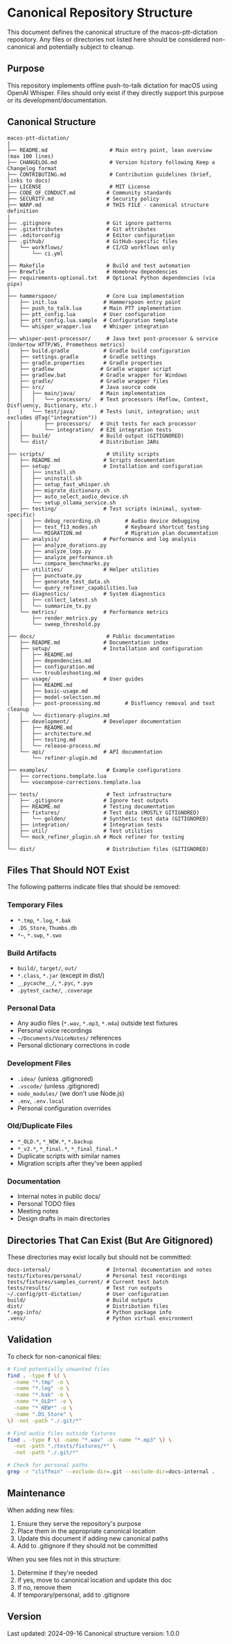 # Canonical Repository Structure

This document defines the canonical structure of the macos-ptt-dictation repository.
Any files or directories not listed here should be considered non-canonical and potentially subject to cleanup.

## Purpose

This repository implements offline push-to-talk dictation for macOS using OpenAI Whisper.
Files should only exist if they directly support this purpose or its development/documentation.

## Canonical Structure

```
macos-ptt-dictation/
│
├── README.md                    # Main entry point, lean overview (max 100 lines)
├── CHANGELOG.md                 # Version history following Keep a Changelog format
├── CONTRIBUTING.md              # Contribution guidelines (brief, links to docs)
├── LICENSE                      # MIT License
├── CODE_OF_CONDUCT.md          # Community standards
├── SECURITY.md                 # Security policy
├── WARP.md                     # THIS FILE - canonical structure definition
│
├── .gitignore                  # Git ignore patterns
├── .gitattributes              # Git attributes
├── .editorconfig               # Editor configuration
├── .github/                    # GitHub-specific files
│   └── workflows/              # CI/CD workflows only
│       └── ci.yml
│
├── Makefile                    # Build and test automation
├── Brewfile                    # Homebrew dependencies
├── requirements-optional.txt   # Optional Python dependencies (via pipx)
│
├── hammerspoon/                # Core Lua implementation
│   ├── init.lua               # Hammerspoon entry point
│   ├── push_to_talk.lua       # Main PTT implementation
│   ├── ptt_config.lua         # User configuration
│   ├── ptt_config.lua.sample  # Configuration template
│   └── whisper_wrapper.lua    # Whisper integration
│
├── whisper-post-processor/     # Java text post-processor & service (Undertow HTTP/WS, Prometheus metrics)
│   ├── build.gradle           # Gradle build configuration
│   ├── settings.gradle        # Gradle settings
│   ├── gradle.properties      # Gradle properties
│   ├── gradlew               # Gradle wrapper script
│   ├── gradlew.bat           # Gradle wrapper for Windows
│   ├── gradle/               # Gradle wrapper files
│   ├── src/                  # Java source code
│   │   ├── main/java/        # Main implementation
│   │   │   └── processors/   # Text processors (Reflow, Context, Disfluency, Dictionary, etc.)
│   │   └── test/java/        # Tests (unit, integration; unit excludes @Tag("integration"))
│   │       ├── processors/   # Unit tests for each processor
│   │       └── integration/  # E2E integration tests
│   ├── build/                # Build output (GITIGNORED)
│   └── dist/                 # Distribution JARs
│
├── scripts/                    # Utility scripts
│   ├── README.md              # Scripts documentation
│   ├── setup/                 # Installation and configuration
│   │   ├── install.sh
│   │   ├── uninstall.sh
│   │   ├── setup_fast_whisper.sh
│   │   ├── migrate_dictionary.sh
│   │   ├── auto_select_audio_device.sh
│   │   └── setup_ollama_service.sh
│   ├── testing/               # Test scripts (minimal, system-specific)
│   │   ├── debug_recording.sh        # Audio device debugging
│   │   ├── test_f13_modes.sh         # Keyboard shortcut testing
│   │   └── MIGRATION.md              # Migration plan documentation
│   ├── analysis/              # Performance and log analysis
│   │   ├── analyze_durations.py
│   │   ├── analyze_logs.py
│   │   ├── analyze_performance.sh
│   │   └── compare_benchmarks.py
│   ├── utilities/             # Helper utilities
│   │   ├── punctuate.py
│   │   ├── generate_test_data.sh
│   │   └── query_refiner_capabilities.lua
│   ├── diagnostics/           # System diagnostics
│   │   ├── collect_latest.sh
│   │   └── summarize_tx.py
│   └── metrics/               # Performance metrics
│       ├── render_metrics.py
│       └── sweep_threshold.py
│
├── docs/                       # Public documentation
│   ├── README.md              # Documentation index
│   ├── setup/                 # Installation and configuration
│   │   ├── README.md
│   │   ├── dependencies.md
│   │   ├── configuration.md
│   │   └── troubleshooting.md
│   ├── usage/                 # User guides
│   │   ├── README.md
│   │   ├── basic-usage.md
│   │   ├── model-selection.md
│   │   ├── post-processing.md        # Disfluency removal and text cleanup
│   │   └── dictionary-plugins.md
│   ├── development/           # Developer documentation
│   │   ├── README.md
│   │   ├── architecture.md
│   │   ├── testing.md
│   │   └── release-process.md
│   └── api/                   # API documentation
│       └── refiner-plugin.md
│
├── examples/                   # Example configurations
│   ├── corrections.template.lua
│   └── voxcompose-corrections.template.lua
│
├── tests/                      # Test infrastructure
│   ├── .gitignore             # Ignore test outputs
│   ├── README.md              # Testing documentation
│   ├── fixtures/              # Test data (MOSTLY GITIGNORED)
│   │   └── golden/            # Synthetic test data (GITIGNORED)
│   ├── integration/           # Integration tests
│   ├── util/                  # Test utilities
│   └── mock_refiner_plugin.sh # Mock refiner for testing
│
└── dist/                       # Distribution files (GITIGNORED)
```

## Files That Should NOT Exist

The following patterns indicate files that should be removed:

### Temporary Files
- `*.tmp`, `*.log`, `*.bak`
- `.DS_Store`, `Thumbs.db`
- `*~`, `*.swp`, `*.swo`

### Build Artifacts  
- `build/`, `target/`, `out/`
- `*.class`, `*.jar` (except in dist/)
- `__pycache__/`, `*.pyc`, `*.pyo`
- `.pytest_cache/`, `.coverage`

### Personal Data
- Any audio files (`*.wav`, `*.mp3`, `*.m4a`) outside test fixtures
- Personal voice recordings
- `~/Documents/VoiceNotes/` references
- Personal dictionary corrections in code

### Development Files
- `.idea/` (unless .gitignored)
- `.vscode/` (unless .gitignored)
- `node_modules/` (we don't use Node.js)
- `.env`, `.env.local`
- Personal configuration overrides

### Old/Duplicate Files
- `*_OLD.*`, `*_NEW.*`, `*.backup`
- `*_v2.*`, `*_final.*`, `*_final_final.*`
- Duplicate scripts with similar names
- Migration scripts after they've been applied

### Documentation
- Internal notes in public docs/
- Personal TODO files
- Meeting notes
- Design drafts in main directories

## Directories That Can Exist (But Are Gitignored)

These directories may exist locally but should not be committed:

```
docs-internal/                  # Internal documentation and notes
tests/fixtures/personal/        # Personal test recordings  
tests/fixtures/samples_current/ # Current test batch
tests/results/                  # Test run outputs
~/.config/ptt-dictation/        # User configuration
build/                          # Build outputs
dist/                           # Distribution files
*.egg-info/                     # Python package info
.venv/                          # Python virtual environment
```

## Validation

To check for non-canonical files:

```bash
# Find potentially unwanted files
find . -type f \( \
  -name "*.tmp" -o \
  -name "*.log" -o \
  -name "*.bak" -o \
  -name "*_OLD*" -o \
  -name "*_NEW*" -o \
  -name ".DS_Store" \
\) -not -path "./.git/*"

# Find audio files outside fixtures
find . -type f \( -name "*.wav" -o -name "*.mp3" \) \
  -not -path "./tests/fixtures/*" \
  -not -path "./.git/*"

# Check for personal paths
grep -r "cliffmin" --exclude-dir=.git --exclude-dir=docs-internal .
```

## Maintenance

When adding new files:
1. Ensure they serve the repository's purpose
2. Place them in the appropriate canonical location
3. Update this document if adding new canonical paths
4. Add to .gitignore if they should not be committed

When you see files not in this structure:
1. Determine if they're needed
2. If yes, move to canonical location and update this doc
3. If no, remove them
4. If temporary/personal, add to .gitignore

## Version

Last updated: 2024-09-16
Canonical structure version: 1.0.0